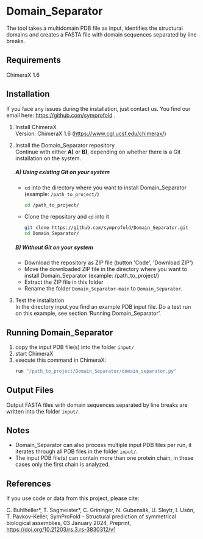# Domain_Separator

The tool takes a multidomain PDB file as input, identifies the structural domains and creates a FASTA file with domain sequences separated by line breaks.


## Requirements
ChimeraX 1.6  


## Installation
If you face any issues during the installation, just contact us. You find our email here: https://github.com/symprofold .

1.  Install ChimeraX  
    Version: ChimeraX 1.6 (https://www.cgl.ucsf.edu/chimerax/)

2.  Install the Domain_Separator repository  
    Continue with either **A)** or **B)**, depending on whether there is a Git installation on the system.
    
    ##### A) Using existing Git on your system
    *   `cd` into the directory where you want to install Domain_Separator (example: `/path_to_project/`)
        ```bash
        cd /path_to_project/
        ```
    *   Clone the repository and `cd`  into it
        ```bash
        git clone https://github.com/symprofold/Domain_Separator.git
        cd Domain_Separator/
        ```

    ##### B) Without Git on your system
    *   Download the repository as ZIP file (button 'Code', 'Download ZIP')
    *   Move the downloaded ZIP file in the directory where you want to install Domain_Separator (example: /path_to_project/)
    *   Extract the ZIP file in this folder
    * Rename the folder `Domain_Separator-main` to `Domain_Separator`.

3.  Test the installation  
    In the directory input you find an example PDB input file. Do a test run on this example, see section ‘Running Domain_Separator’.


## Running Domain_Separator
1.  copy the input PDB file(s) into the folder `input/`
2.  start ChimeraX
3.  execute this command in ChimeraX:  
    ```bash
    run "/path_to_project/Domain_Separator/domain_separator.py"
    ```


## Output Files
Output FASTA files with domain sequences separated by line breaks are written into the folder `input/`.


## Notes
*   Domain_Separator can also process multiple input PDB files per run, it iterates through all PDB files in the folder `input/`.
*   The input PDB file(s) can contain more than one protein chain, in these cases only the first chain is analyzed.


## References

If you use code or data from this project, please cite: 

C. Buhlheller*, T. Sagmeister*, C. Grininger, N. Gubensäk, U. Sleytr, I. Usón, T. Pavkov-Keller, SymProFold - Structural prediction of symmetrical biological assemblies, 03 January 2024, Preprint, https://doi.org/10.21203/rs.3.rs-3830312/v1
